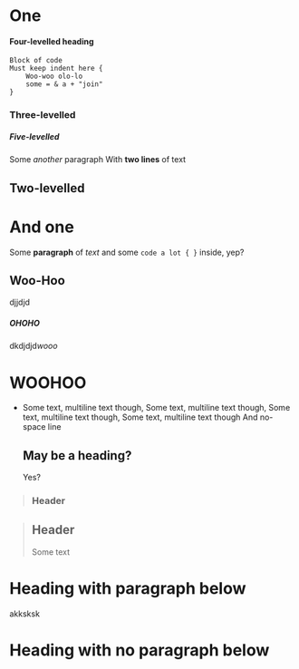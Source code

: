 One
======

#### Four-levelled heading

    Block of code
    Must keep indent here {
        Woo-woo olo-lo
        some = & a + "join"
    }

### Three-levelled

##### Five-levelled

Some *another* paragraph
With __two lines__ of text

## Two-levelled

# And one

Some **paragraph** of _text_ and some `code a lot { }` inside, yep?

Woo-Hoo
-------

djjdjd

<h5>OHOHO</h5>

<div><html><span>dkdjdjd</span><em>wooo</em><h1>WOOHOO</h1></html></div>

<!-- comment -->


* Some text, multiline text though, Some text, multiline text though, Some text, multiline text though, Some text, multiline text though
And no-space line

    May be a heading?
    --------------

    Yes?


> ### Header

> Header
> --------
> Some text

Heading with paragraph below
===========
akksksk

Heading with no paragraph below
===========


